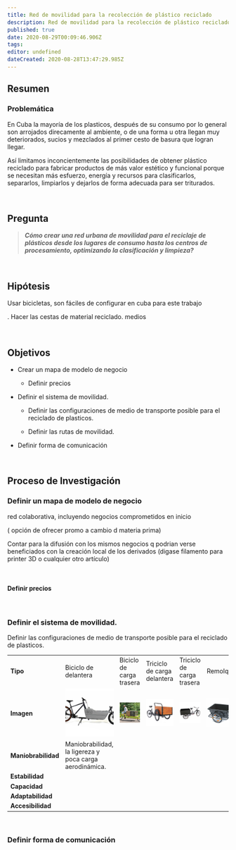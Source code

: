 ```yaml
---
title: Red de movilidad para la recolección de plástico reciclado
description: Red de movilidad para la recolección de plástico reciclado
published: true
date: 2020-08-29T00:09:46.906Z
tags: 
editor: undefined
dateCreated: 2020-08-28T13:47:29.985Z
---
```


## Resumen

### Problemática

En Cuba la mayoría de los plasticos, después de su consumo por lo general son arrojados direcamente al ambiente, o de una forma u otra llegan muy deteriorados, sucios y mezclados al primer cesto de basura que logran llegar. 

Así limitamos inconcientemente las posibilidades de obtener plástico reciclado para fabricar productos de más valor estético y funcional porque se necesitan más esfuerzo, energía y recursos para clasificarlos, separarlos, limpiarlos y dejarlos de forma adecuada para ser triturados. 

<br>

## Pregunta

 > ***Cómo crear una red urbana de movilidad para el reciclaje de plásticos desde los lugares de consumo  hasta los centros de procesamiento, optimizando la clasificación  y limpieza?***


<br>

## Hipótesis

Usar bicicletas, son fáciles de configurar en cuba para este trabajo

. Hacer las cestas de material reciclado.
medios

<br>

## Objetivos

- Crear un mapa de modelo de negocio

	- Definir precios

- Definir el sistema de movilidad.

	- Definir las configuraciones de medio de transporte posible para el reciclado de plasticos.

	- Definir las rutas de movilidad.

- Definir forma de comunicación

<br>

## Proceso de Investigación

### Definir un mapa de modelo de negocio 

red colaborativa, incluyendo negocios comprometidos en inicio

( opción de ofrecer promo a cambio d materia prima)

Contar para la difusión con los mismos negocios q podrian verse beneficiados con la creación local de los derivados (digase filamento para printer 3D o cualquier otro artículo)

<br>

#### Definir precios

<br>

### Definir el sistema de movilidad.

Definir las configuraciones de medio de transporte posible para el reciclado de plasticos.

| | | | | | |
|-|-|-|-|-|-|
| **Tipo** | Biciclo de delantera | Biciclo de carga trasera | Triciclo de carga delantera | Triciclo de carga trasera|Remolque |
|**Imagen** | ![biciclo_carga_delantera](/3447df75a45b48f187c69cf53d12f4ca.jpg) | ![biciclo_carga_trasera](/2d942ea4271e4d3da4260b3379c5ea27.jpg) | ![triciclo_carga_delantera](/bec3c09d18ce4146957113261712b486.jpg) | ![triciclo_carga_trasera](/4103c1594b414004b3d5a7d5ddb8a596.jpg) | ![Remolque](/d38debeac6674225b466cfbca5f88bbe.jpg) |
| **Maniobrabilidad** | Maniobrabilidad, la ligereza y poca carga aerodinámica.| | | | |
|**Estabilidad**	   | | | | | |
|**Capacidad**		   | | | | | |
|**Adaptabilidad**	 | | | | | |
|**Accesibilidad**	 | | | | | |

<br>

### Definir forma de comunicación